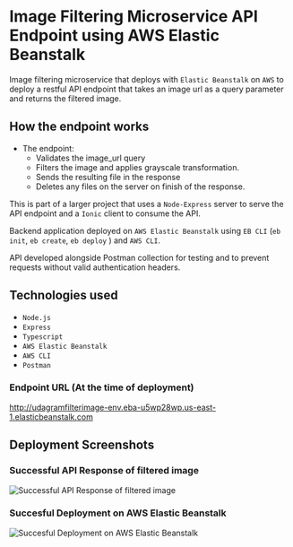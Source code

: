 # Image Filtering Microservice API Endpoint using AWS Elastic Beanstalk

Image filtering microservice that deploys with `Elastic Beanstalk`  on `AWS` to deploy a restful API endpoint that takes an image url as a query parameter and returns the filtered image.

## How the endpoint works
- The endpoint:
    - Validates the image_url query
    - Filters the image and applies grayscale transformation.
    - Sends the resulting file in the response
    - Deletes any files on the server on finish of the response.

This is part of a larger project that uses a `Node-Express` server to serve the API endpoint and a `Ionic` client to consume the API.

Backend application deployed on `AWS Elastic Beanstalk` using `EB CLI` (`eb init`, `eb create`, `eb deploy` ) and  `AWS CLI`.

API developed alongside Postman collection for testing and to prevent requests without valid authentication headers.

## Technologies used

- `Node.js`
- `Express`
- `Typescript`
- `AWS Elastic Beanstalk`
- `AWS CLI`
- `Postman`

### Endpoint URL (At the time of deployment)

<http://udagramfilterimage-env.eba-u5wp28wp.us-east-1.elasticbeanstalk.com>

## Deployment Screenshots
### Successful API Response of filtered image
![Successful API Response of filtered image](https://github.com/WafulaLukorito/Udagram/blob/master/deployment_screenshots/successful%20api%20response.png?raw=true "Successful API Response of filtered image")

### Succesful Deployment on AWS Elastic Beanstalk
![Succesful Deployment on AWS Elastic Beanstalk](https://github.com/WafulaLukorito/Udagram/blob/master/deployment_screenshots/udagram.png?raw=true "Succesful Deployment on AWS Elastic Beanstalk")